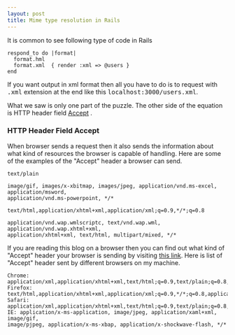 ```yaml
---
layout: post
title: Mime type resolution in Rails
---
```


It is common to see following type of code in Rails

    respond_to do |format|
      format.hml
      format.xml  { render :xml => @users }
    end

If you want output in xml format then all you have to do is to request with <tt>.xml</tt> extension at the end like this <tt>localhost:3000/users.xml</tt>.

What we saw is only one part of the puzzle. The other side of the equation is HTTP header field [Accept](http://www.w3.org/Protocols/rfc2616/rfc2616-sec14.html#sec14.1) .

### HTTP Header Field Accept ###

When browser sends a request then it also sends the information about what kind of resources the browser is capable of handling. Here are some of the examples of the "Accept" header a browser can send.

    text/plain
    
    image/gif, images/x-xbitmap, images/jpeg, application/vnd.ms-excel, application/msword, 
    application/vnd.ms-powerpoint, */*
    
    text/html,application/xhtml+xml,application/xml;q=0.9,*/*;q=0.8
    
    application/vnd.wap.wmlscriptc, text/vnd.wap.wml, application/vnd.wap.xhtml+xml, 
    application/xhtml+xml, text/html, multipart/mixed, */*

If you are reading this blog on a browser then you can find out what kind of "Accept" header your browser is sending by visiting [this link](http://pgl.yoyo.org/http/browser-headers.php). Here is list of "Accept" header sent by different browsers on my machine.

    Chrome: application/xml,application/xhtml+xml,text/html;q=0.9,text/plain;q=0.8,image/png,*/*;q=0.5
    Firefox: text/html,application/xhtml+xml,application/xml;q=0.9,*/*;q=0.8,application/json
    Safari: application/xml,application/xhtml+xml,text/html;q=0.9,text/plain;q=0.8,image/png,*/*;q=0.5
    IE: application/x-ms-application, image/jpeg, application/xaml+xml, image/gif, 
    image/pjpeg, application/x-ms-xbap, application/x-shockwave-flash, */*

